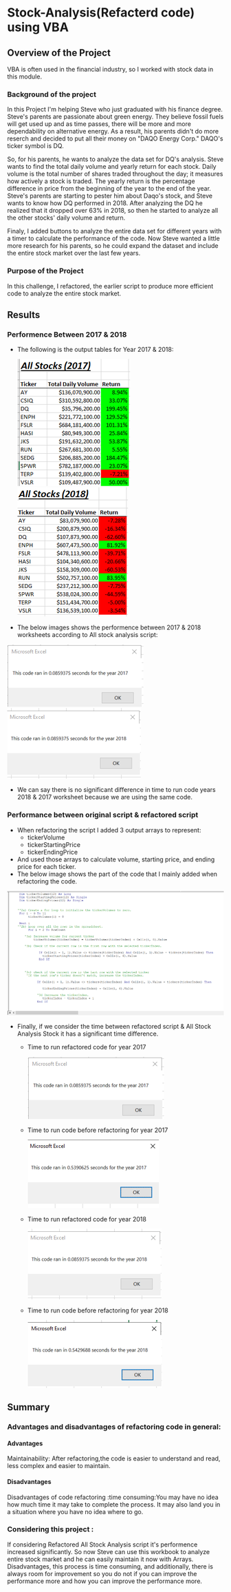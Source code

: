# Stock-Analysis(Refacterd code) using VBA
## Overview of the Project
VBA is often used in the financial industry, so I worked with stock data in this module. 

### Background of the project
In this Project I'm helping Steve who just graduated with his finance degree. Steve's parents are passionate about green energy. They believe fossil fuels will get used up and as time passes, there will be more and more dependability on alternative energy. As a result, his parents didn't do more reserch and decided to put all their money on "DAQO Energy Corp." DAQO's ticker symbol is DQ.

So, for his parents, he wants to analyze the data set for DQ's analysis. Steve wants to find the total daily volume and yearly return for each stock. Daily volume is the total number of shares traded throughout the day; it measures how actively a stock is traded. The yearly return is the percentage difference in price from the beginning of the year to the end of the year. Steve's parents are starting to pester him about Daqo's stock, and Steve wants to know how DQ performed in 2018. After analyzing the DQ he realized that it  dropped over 63% in 2018, so then he started to analyze all the other stocks' daily volume and return.

Finaly, I added buttons to analyze the entire data set for different years with a timer to calculate the performance of the code.
Now Steve wanted a little more research for his parents, so he could expand the dataset and include the entire stock market over the last few years.



### Purpose of the Project

In this challenge, I refactored, the earlier script to produce more efficient code to analyze the entire stock market.

## Results
### Performence Between 2017 & 2018
- The following is the output  tables for Year 2017 & 2018:

  ![](Resources/AllStockAnalysis2017Table.png)![](Resources/AllStockAnalysis2018Table.PNG)
  
 - The below images shows the performence between 2017 & 2018 worksheets according to All stock analysis script:

  ![](Resources/VBA_Challenge_2017.PNG)![](Resources/VBA_Challenge_2018.PNG)

 - We can say there is no significant difference in time to run code years 2018 & 2017 worksheet because we are using the same code.

### Performance between original script & refactored script
- When refactoring the script I added 3 output arrays to represent:
  - tickerVolume
  - tickerStartingPrice
  - tickerEndingPrice
 - And used those arrays to calculate volume, starting price, and ending price for each ticker.
 - The below image shows the part of the code that I mainly added when refactoring the code.

 ![](Resources/refactcode.png)
 
 - Finally, if we consider the time between refactored script & All Stock Analysis Stock it has a significant time difference.
   - Time to run refactored code for year 2017
   
      ![](Resources/VBA_Challenge_2017.PNG)![]()          
  
    - Time to run code before refactoring for year 2017
   
      ![](Resources/AllStockAnalysis2017time.png)
 
    - Time to run refactored code for year 2018

      ![](Resources/VBA_Challenge_2018.PNG)
 
    - Time to run code before refactoring for year 2018
 
       ![](Resources/AllStockAnalysis2018time.PNG)
       
       
 ## Summary
 
 ### Advantages and disadvantages of refactoring code in general:
 #### Advantages
 Maintainability: After refactoring,the code is easier to understand and read, less complex and easier to maintain.
 #### Disadvantages
 Disadvantages of code refactoring :time consuming:You may have no idea how much time it may take to complete the process. It may also land you in a situation where you have no idea where to go.
 
 ### Considering this project :
 If considering Refactored All Stock Analysis script it's performence increased significantly. So now Steve can use this workbook to analyze entire stock market and he can easily maintain it now with Arrays.
 Disadvantages, this process is time consuming, and additionally, there is always room for improvement so you do not if you can improve the performance more and how you can improve the performance more. 
 
 
